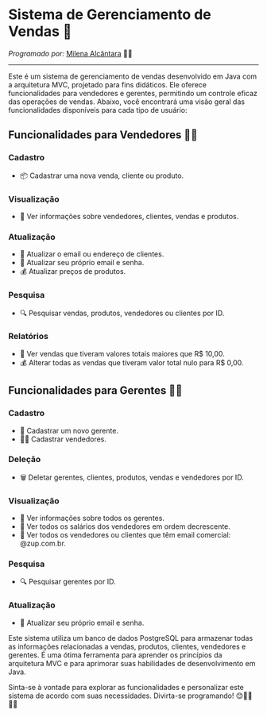 # Sistema de Gerenciamento de Vendas 💼
_Programado por:_ [Milena Alcântara](https://github.com/Milena-Alcantara) :woman_technologist:
<hr>

Este é um sistema de gerenciamento de vendas desenvolvido em Java com a arquitetura MVC, projetado para fins didáticos. Ele oferece funcionalidades para vendedores e gerentes, permitindo um controle eficaz das operações de vendas. Abaixo, você encontrará uma visão geral das funcionalidades disponíveis para cada tipo de usuário:

## Funcionalidades para Vendedores 👨‍💼

### Cadastro
- 📦 Cadastrar uma nova venda, cliente ou produto.

### Visualização
- 👀 Ver informações sobre vendedores, clientes, vendas e produtos.

### Atualização
- 📧 Atualizar o email ou endereço de clientes.
- 📧 Atualizar seu próprio email e senha.
- 💰 Atualizar preços de produtos.

### Pesquisa
- 🔍 Pesquisar vendas, produtos, vendedores ou clientes por ID.

### Relatórios
- 💼 Ver vendas que tiveram valores totais maiores que R$ 10,00.
- 💰 Alterar todas as vendas que tiveram valor total nulo para R$ 0,00.

## Funcionalidades para Gerentes 👨‍💼‍

### Cadastro
- 👤 Cadastrar um novo gerente.
- 👨‍💼 Cadastrar vendedores.

### Deleção
- 🗑️ Deletar gerentes, clientes, produtos, vendas e vendedores por ID.

### Visualização
- 👀 Ver informações sobre todos os gerentes.
- 👀 Ver todos os salários dos vendedores em ordem decrescente.
- 👀 Ver todos os vendedores ou clientes que têm email comercial: @zup.com.br.

### Pesquisa
- 🔍 Pesquisar gerentes por ID.

### Atualização
- 📧 Atualizar seu próprio email e senha.

Este sistema utiliza um banco de dados PostgreSQL para armazenar todas as informações relacionadas a vendas, produtos, clientes, vendedores e gerentes. É uma ótima ferramenta para aprender os princípios da arquitetura MVC e para aprimorar suas habilidades de desenvolvimento em Java.

Sinta-se à vontade para explorar as funcionalidades e personalizar este sistema de acordo com suas necessidades. Divirta-se programando! 😊👨‍💻👩‍💻
